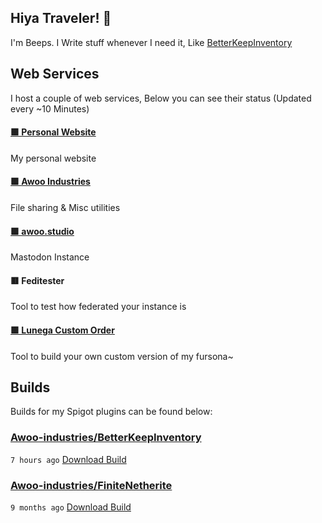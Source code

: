 ## Hiya Traveler! 👋
I'm Beeps. I Write stuff whenever I need it, Like [BetterKeepInventory](https://github.com/Awoo-Industries/BetterKeepInventory)

## Web Services
I host a couple of web services, Below you can see their status (Updated every ~10 Minutes)

#### [🟩 Personal Website](https://beepsterr.com)

My personal website
#### [🟩 Awoo Industries](https://awoo.industries)

File sharing & Misc utilities
#### [🟩 awoo.studio](https://awoo.studio)

Mastodon Instance
#### 🟥 Feditester

Tool to test how federated your instance is
#### [🟩 Lunega Custom Order](https://order.lunega.net)

Tool to build your own custom version of my fursona~

## Builds
Builds for my Spigot plugins can be found below:

### [Awoo-industries/BetterKeepInventory](https://github.com/Awoo-industries/BetterKeepInventory)

`7 hours ago` [Download Build](https://github.com/Awoo-industries/BetterKeepInventory/suites/24684062750/artifacts/1582116380)
### [Awoo-industries/FiniteNetherite](https://github.com/Awoo-industries/FiniteNetherite)

`9 months ago` [Download Build](https://github.com/Awoo-industries/FiniteNetherite/suites/16460560295/artifacts/940707951)

